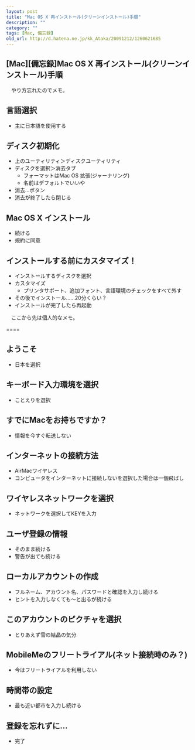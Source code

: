 ```yaml
---
layout: post
title: "Mac OS X 再インストール(クリーンインストール)手順"
description: ""
category: ""
tags: [Mac, 備忘録]
old_url: http://d.hatena.ne.jp/kk_Ataka/20091212/1260621685
---
```


\[Mac\]\[備忘録\]Mac OS X 再インストール(クリーンインストール)手順
------------------------------------------------------------------

　やり方忘れたのでメモ。

言語選択
--------

-   主に日本語を使用する

ディスク初期化
--------------

-   上のユーティリティ＞ディスクユーティリティ
-   ディスクを選択＞消去タブ
    -   フォーマットはMac OS 拡張(ジャーナリング)
    -   名前はデフォルトでいいや
-   消去...ボタン
-   消去が終了したら閉じる

Mac OS X インストール
---------------------

-   続ける
-   規約に同意

インストールする前にカスタマイズ！
----------------------------------

-   インストールするディスクを選択
-   カスタマイズ
    -   プリンタサポート、追加フォント、言語環境のチェックをすべて外す
-   その後でインストール……20分くらい？
-   インストールが完了したら再起動

　ここから先は個人的なメモ。

====

ようこそ
--------

-   日本を選択

キーボード入力環境を選択
------------------------

-   ことえりを選択

すでにMacをお持ちですか？
-------------------------

-   情報を今すぐ転送しない

インターネットの接続方法
------------------------

-   AirMacワイヤレス
-   コンピュータをインターネットに接続しないを選択した場合は一個飛ばし

ワイヤレスネットワークを選択
----------------------------

-   ネットワークを選択してKEYを入力

ユーザ登録の情報
----------------

-   そのまま続ける
-   警告が出ても続ける

ローカルアカウントの作成
------------------------

-   フルネーム、アカウント名、パスワードと確認を入力し続ける
-   ヒントを入力しなくても～と出るが続ける

このアカウントのピクチャを選択
------------------------------

-   とりあえず雪の結晶の気分

MobileMeのフリートライアル(ネット接続時のみ？)
----------------------------------------------

-   今はフリートライアルを利用しない

時間帯の設定
------------

-   最も近い都市を入力し続ける

登録を忘れずに...
-----------------

-   完了
